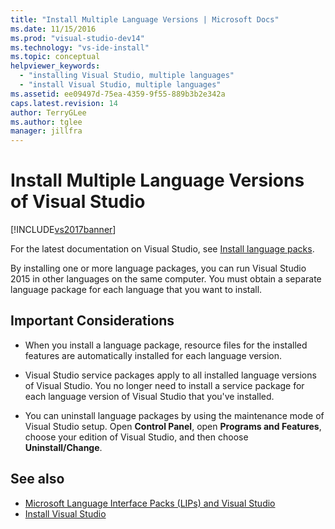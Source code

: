 ```yaml
---
title: "Install Multiple Language Versions | Microsoft Docs"
ms.date: 11/15/2016
ms.prod: "visual-studio-dev14"
ms.technology: "vs-ide-install"
ms.topic: conceptual
helpviewer_keywords:
  - "installing Visual Studio, multiple languages"
  - "install Visual Studio, multiple languages"
ms.assetid: ee09497d-75ea-4359-9f55-889b3b2e342a
caps.latest.revision: 14
author: TerryGLee
ms.author: tglee
manager: jillfra
---
```

# Install Multiple Language Versions of Visual Studio
[!INCLUDE[vs2017banner](../includes/vs2017banner.md)]

For the latest documentation on Visual Studio, see [Install language packs](/visualstudio/install/install-visual-studio?view=vs-2019#step-6---install-language-packs-optional).

By installing one or more language packages, you can run Visual Studio 2015 in other languages on the same computer. You must obtain a separate language package for each language that you want to install.

## Important Considerations

- When you install a language package, resource files for the installed features are automatically installed for each language version.

- Visual Studio service packages apply to all installed language versions of Visual Studio. You no longer need to install a service package for each language version of Visual Studio that you've installed.

- You can uninstall language packages by using the maintenance mode of Visual Studio setup. Open **Control Panel**, open **Programs and Features**, choose your edition of Visual Studio, and then choose **Uninstall/Change**.

## See also

- [Microsoft Language Interface Packs (LIPs) and Visual Studio](../install/microsoft-language-interface-packs-lips-and-visual-studio.md)
- [Install Visual Studio](../install/install-visual-studio-2015.md)